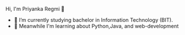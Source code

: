  Hi, I'm Priyanka Regmi 👋

- 🔭 I’m currently studying bachelor in Information Technology (BIT).
- 🌱 Meanwhile I'm learning about Python,Java, and web-development


